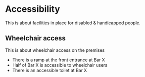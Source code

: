 # Accessibility

This is about facilities in place for disabled & handicapped people.

## Wheelchair access

This is about wheelchair access on the premises

- There is a ramp at the front entrance at Bar X
- Half of Bar X is accessible to wheelchair users
- There is an accessible toilet at Bar X